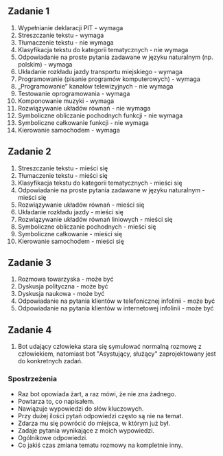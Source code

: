 ## Zadanie 1

1. Wypełnianie deklaracji PIT - wymaga
2. Streszczanie tekstu - wymaga
3. Tłumaczenie tekstu - nie wymaga
4. Klasyfikacja tekstu do kategorii tematycznych - nie wymaga
5. Odpowiadanie na proste pytania zadawane w języku naturalnym (np. polskim) - wymaga
6. Układanie rozkładu jazdy transportu miejskiego - wymaga
7. Programowanie (pisanie programów komputerowych) - wymaga
8. „Programowanie” kanałów telewizyjnych - nie wymaga
9. Testowanie oprogramowania - wymaga
10. Komponowanie muzyki - wymaga
11. Rozwiązywanie układów równań - nie wymaga
12. Symboliczne obliczanie pochodnych funkcji - nie wymaga
13. Symboliczne całkowanie funkcji - nie wymaga
14. Kierowanie samochodem - wymaga

## Zadanie 2

1. Streszczanie tekstu - mieści się
2. Tłumaczenie tekstu - mieści się
3. Klasyfikacja tekstu do kategorii tematycznych - mieści się
4. Odpowiadanie na proste pytania zadawane w języku naturalnym - mieści się
5. Rozwiązywanie układów równań - mieści się
6. Układanie rozkładu jazdy - mieści się
7. Rozwiązywanie układów równań liniowych - mieści się
8. Symboliczne obliczanie pochodnych - mieści się
9. Symboliczne całkowanie - mieści się
10. Kierowanie samochodem - mieści się

## Zadanie 3

1. Rozmowa towarzyska - może być
2. Dyskusja polityczna - może być
3. Dyskusja naukowa - może być
4. Odpowiadanie na pytania klientów w telefonicznej infolinii - może być
5. Odpowiadanie na pytania klientów w internetowej infolinii - może być

## Zadanie 4

1. Bot udający człowieka stara się symulować normalną rozmowę z człowiekiem, natomiast bot "Asystujący, służący" zaprojektowany jest do konkretnych zadań.

### Spostrzeżenia 
   - Raz bot opowiada żart, a raz mówi, że nie zna żadnego.
   - Powtarza to, co napisałem.
   - Nawiązuje wypowiedzi do słów kluczowych.
   - Przy dużej ilości pytań odpowiedzi często są nie na temat.
   - Zdarza mu się powrócić do miejsca, w którym już był.
   - Zadaje pytania wynikające z moich wypowiedzi.
   - Ogólnikowe odpowiedzi.
   - Co jakiś czas zmiana tematu rozmowy na kompletnie inny.
